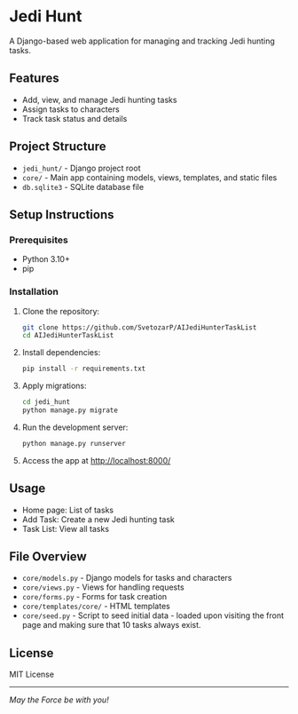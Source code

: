 # Jedi Hunt

A Django-based web application for managing and tracking Jedi hunting tasks.

## Features
- Add, view, and manage Jedi hunting tasks
- Assign tasks to characters
- Track task status and details

## Project Structure
- `jedi_hunt/` - Django project root
- `core/` - Main app containing models, views, templates, and static files
- `db.sqlite3` - SQLite database file

## Setup Instructions

### Prerequisites
- Python 3.10+
- pip

### Installation
1. Clone the repository:
   ```bash
   git clone https://github.com/SvetozarP/AIJediHunterTaskList
   cd AIJediHunterTaskList
   ```
2. Install dependencies:
   ```bash
   pip install -r requirements.txt
   ```
3. Apply migrations:
   ```bash
   cd jedi_hunt
   python manage.py migrate
   ```
4. Run the development server:
   ```bash
   python manage.py runserver
   ```
5. Access the app at [http://localhost:8000/](http://localhost:8000/)

## Usage
- Home page: List of tasks
- Add Task: Create a new Jedi hunting task
- Task List: View all tasks

## File Overview
- `core/models.py` - Django models for tasks and characters
- `core/views.py` - Views for handling requests
- `core/forms.py` - Forms for task creation
- `core/templates/core/` - HTML templates
- `core/seed.py` - Script to seed initial data - loaded upon visiting the front page and making sure that 10 tasks always exist.

## License
MIT License

---
*May the Force be with you!*

